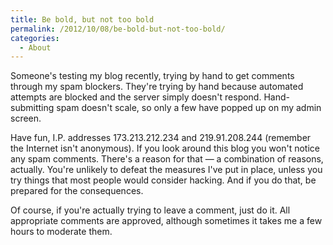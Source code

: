 ```yaml
---
title: Be bold, but not too bold
permalink: /2012/10/08/be-bold-but-not-too-bold/
categories:
  - About
---
```

Someone's testing my blog recently, trying by hand to get comments through my spam blockers. They're trying by hand because automated attempts are blocked and the server simply doesn't respond. Hand-submitting spam doesn't scale, so only a few have popped up on my admin screen.

Have fun, I.P. addresses 173.213.212.234 and 219.91.208.244 (remember the Internet isn't anonymous). If you look around this blog you won't notice any spam comments. There's a reason for that &#8212; a combination of reasons, actually. You're unlikely to defeat the measures I've put in place, unless you try things that most people would consider hacking. And if you do that, be prepared for the consequences.

Of course, if you're actually trying to leave a comment, just do it. All appropriate comments are approved, although sometimes it takes me a few hours to moderate them.
